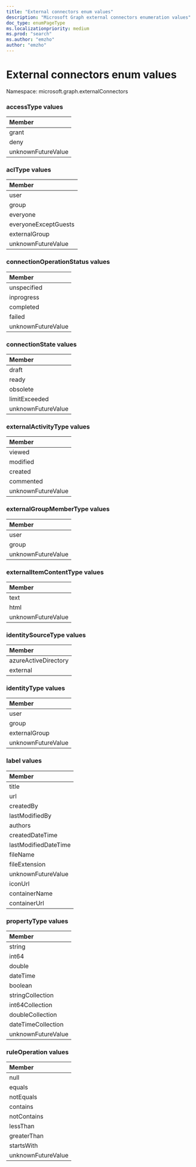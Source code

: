 ```yaml
---
title: "External connectors enum values"
description: "Microsoft Graph external connectors enumeration values"
doc_type: enumPageType
ms.localizationpriority: medium
ms.prod: "search"
ms.author: "emzho"
author: "emzho"
---
```


# External connectors enum values

Namespace: microsoft.graph.externalConnectors

### accessType values

| Member
|:--------------
| grant
| deny
| unknownFutureValue

### aclType values

| Member
|:--------------
| user
| group
| everyone
| everyoneExceptGuests
| externalGroup
| unknownFutureValue


### connectionOperationStatus values

| Member
|:--------------
| unspecified
| inprogress
| completed
| failed
| unknownFutureValue


### connectionState values

|Member
|:--------------
| draft
| ready
| obsolete
| limitExceeded
| unknownFutureValue

### externalActivityType values



|Member
|:--------------
|viewed
|modified
|created
|commented
|unknownFutureValue

### externalGroupMemberType values

| Member
|:--------------
| user
| group
| unknownFutureValue


### externalItemContentType values

| Member
|:--------------
| text
| html
| unknownFutureValue

### identitySourceType values

| Member
|:--------------
| azureActiveDirectory
| external

### identityType values

| Member
|:--------------
| user
| group
| externalGroup
| unknownFutureValue

### label values

| Member
|:--------------
| title
| url
| createdBy
| lastModifiedBy
| authors
| createdDateTime
| lastModifiedDateTime
| fileName
| fileExtension
| unknownFutureValue
| iconUrl
| containerName
| containerUrl


### propertyType values

| Member
|:--------------
| string
| int64
| double
| dateTime
| boolean
| stringCollection
| int64Collection
| doubleCollection
| dateTimeCollection
| unknownFutureValue

### ruleOperation values

|Member|
|:---|
|null|
|equals|
|notEquals|
|contains|
|notContains|
|lessThan|
|greaterThan|
|startsWith|
|unknownFutureValue|

<!--
{
  "type": "#page.annotation",
  "namespace": "microsoft.graph.externalConnectors"
}
-->
